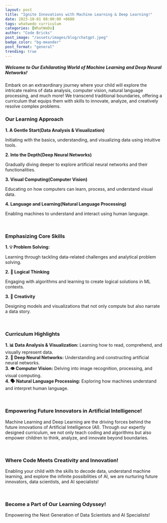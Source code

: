 ```yaml
---
layout: post
title: "Ignite Innovations with Machine Learning & Deep Learning!"
date: 2023-10-01 08:00:00 +0600
tags: whatwedo curriculum
categories: [WhatWeDo]
author: "Code Bricks"
post_image: "/assets/images/blog/chatgpt.jpeg"
badge_color: "bg-meander"
post_format: "general"
trending: true
---
```


<h5>Welcome to Our Exhilarating World of Machine Learning and Deep Neural Networks!</h5>
<p>Embark on an extraordinary journey where your child will explore the intricate realms of data analysis, computer vision, natural language processing, and much more! We transcend traditional boundaries, offering a curriculum that equips them with skills to innovate, analyze, and creatively resolve complex problems.</p>

<h3>Our Learning Approach</h3> 
<b>1. A Gentle Start(Data Analysis & Visualization)</b> 
<p>Initiating with the basics, understanding, and visualizing data using intuitive tools.</p>
<b>2. Into the Depth(Deep Neural Networks)</b> 
<p>Gradually diving deeper to explore artificial neural networks and their functionalities.</p>
<b>3. Visual Computing(Computer Vision)</b> 
<p>Educating on how computers can learn, process, and understand visual data.</p>
<b>4. Language and Learning(Natural Language Processing)</b> 
<p>Enabling machines to understand and interact using human language.</p>

<br>

<h3>Emphasizing Core Skills</h3>
<b>1. 💡 Problem Solving:</b>
<p>Learning through tackling data-related challenges and analytical problem solving.</p>
<b>2. 🧠 Logical Thinking</b>
<p>Engaging with algorithms and learning to create logical solutions in ML contexts.</p>
<b>3. 🎨 Creativity</b>
<p>Designing models and visualizations that not only compute but also narrate a data story.</p>

<br>

<h3>Curriculum Highlights</h3>
<p><b>1. 📊 Data Analysis & Visualization:</b> Learning how to read, comprehend, and visually represent data.<br>
<b>2. 🤖 Deep Neural Networks:</b> Understanding and constructing artificial neural networks.<br>
<b>3. 👁 Computer Vision:</b> Delving into image recognition, processing, and visual computing.<br>
<b>4. 🗣 Natural Language Processing:</b> Exploring how machines understand and interpret human language.</p>

<br>

<h3>Empowering Future Innovators in Artificial Intelligence!</h3>
<p>
Machine Learning and Deep Learning are the driving forces behind the future innovations of Artificial Intelligence (AI). Through our expertly designed curriculum, we not only teach coding and algorithms but also empower children to think, analyze, and innovate beyond boundaries.
</p>

<br>

<h3>Where Code Meets Creativity and Innovation!</h3>
<p>
Enabling your child with the skills to decode data, understand machine learning, and explore the infinite possibilities of AI, we are nurturing future innovators, data scientists, and AI specialists!
</p>

<br>

<h3>Become a Part of Our Learning Odyssey!</h3>
Empowering the Next Generation of Data Scientists and AI Specialists!